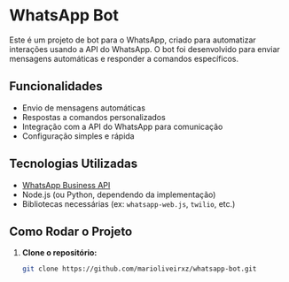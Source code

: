 # WhatsApp Bot

Este é um projeto de bot para o WhatsApp, criado para automatizar interações usando a API do WhatsApp. O bot foi desenvolvido para enviar mensagens automáticas e responder a comandos específicos.

## Funcionalidades

- Envio de mensagens automáticas
- Respostas a comandos personalizados
- Integração com a API do WhatsApp para comunicação
- Configuração simples e rápida

## Tecnologias Utilizadas

- [WhatsApp Business API](https://www.whatsapp.com/business/api)
- Node.js (ou Python, dependendo da implementação)
- Bibliotecas necessárias (ex: `whatsapp-web.js`, `twilio`, etc.)

## Como Rodar o Projeto

1. **Clone o repositório:**

   ```bash
   git clone https://github.com/marioliveirxz/whatsapp-bot.git
